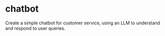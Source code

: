 # chatbot
Create a simple chatbot for customer service, using an LLM to understand and respond to user queries.

